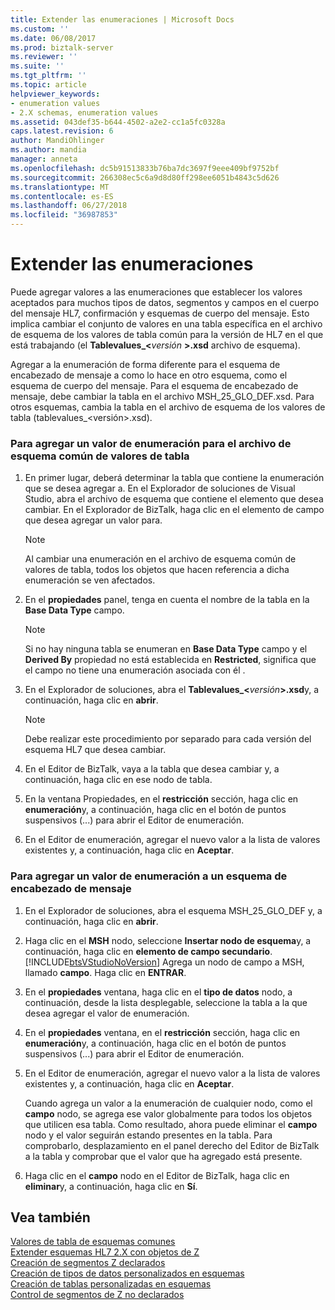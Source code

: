 ```yaml
---
title: Extender las enumeraciones | Microsoft Docs
ms.custom: ''
ms.date: 06/08/2017
ms.prod: biztalk-server
ms.reviewer: ''
ms.suite: ''
ms.tgt_pltfrm: ''
ms.topic: article
helpviewer_keywords:
- enumeration values
- 2.X schemas, enumeration values
ms.assetid: 043def35-b644-4502-a2e2-cc1a5fc0328a
caps.latest.revision: 6
author: MandiOhlinger
ms.author: mandia
manager: anneta
ms.openlocfilehash: dc5b91513833b76ba7dc3697f9eee409bf9752bf
ms.sourcegitcommit: 266308ec5c6a9d8d80ff298ee6051b4843c5d626
ms.translationtype: MT
ms.contentlocale: es-ES
ms.lasthandoff: 06/27/2018
ms.locfileid: "36987853"
---
```

# <a name="extending-enumerations"></a>Extender las enumeraciones
Puede agregar valores a las enumeraciones que establecer los valores aceptados para muchos tipos de datos, segmentos y campos en el cuerpo del mensaje HL7, confirmación y esquemas de cuerpo del mensaje. Esto implica cambiar el conjunto de valores en una tabla específica en el archivo de esquema de los valores de tabla común para la versión de HL7 en el que está trabajando (el **Tablevalues_\<**<em>versión</em>  **\>.xsd** archivo de esquema).  
  
 Agregar a la enumeración de forma diferente para el esquema de encabezado de mensaje a como lo hace en otro esquema, como el esquema de cuerpo del mensaje. Para el esquema de encabezado de mensaje, debe cambiar la tabla en el archivo MSH_25_GLO_DEF.xsd. Para otros esquemas, cambia la tabla en el archivo de esquema de los valores de tabla (tablevalues_\<versión\>.xsd).  
  
### <a name="to-add-an-enumeration-value-to-the-table-values-common-schema-file"></a>Para agregar un valor de enumeración para el archivo de esquema común de valores de tabla  
  
1. En primer lugar, deberá determinar la tabla que contiene la enumeración que se desea agregar a. En el Explorador de soluciones de Visual Studio, abra el archivo de esquema que contiene el elemento que desea cambiar. En el Explorador de BizTalk, haga clic en el elemento de campo que desea agregar un valor para.  
  
   > [!NOTE]
   >  Al cambiar una enumeración en el archivo de esquema común de valores de tabla, todos los objetos que hacen referencia a dicha enumeración se ven afectados.  
  
2. En el **propiedades** panel, tenga en cuenta el nombre de la tabla en la **Base Data Type** campo.  
  
   > [!NOTE]
   >  Si no hay ninguna tabla se enumeran en **Base Data Type** campo y el **Derived By** propiedad no está establecida en **Restricted**, significa que el campo no tiene una enumeración asociada con él .  
  
3. En el Explorador de soluciones, abra el **Tablevalues_\<**<em>versión</em>**\>.xsd**y, a continuación, haga clic en **abrir**.  
  
   > [!NOTE]
   >  Debe realizar este procedimiento por separado para cada versión del esquema HL7 que desea cambiar.  
  
4. En el Editor de BizTalk, vaya a la tabla que desea cambiar y, a continuación, haga clic en ese nodo de tabla.  
  
5. En la ventana Propiedades, en el **restricción** sección, haga clic en **enumeración**y, a continuación, haga clic en el botón de puntos suspensivos (...) para abrir el Editor de enumeración.  
  
6. En el Editor de enumeración, agregar el nuevo valor a la lista de valores existentes y, a continuación, haga clic en **Aceptar**.  
  
### <a name="to-add-an-enumeration-value-to-a-message-header-schema"></a>Para agregar un valor de enumeración a un esquema de encabezado de mensaje  
  
1. En el Explorador de soluciones, abra el esquema MSH_25_GLO_DEF y, a continuación, haga clic en **abrir**.  
  
2. Haga clic en el **MSH** nodo, seleccione **Insertar nodo de esquema**y, a continuación, haga clic en **elemento de campo secundario**. [!INCLUDE[btsVStudioNoVersion](../../includes/btsvstudionoversion-md.md)] Agrega un nodo de campo a MSH, llamado **campo**. Haga clic en **ENTRAR**.  
  
3. En el **propiedades** ventana, haga clic en el **tipo de datos** nodo, a continuación, desde la lista desplegable, seleccione la tabla a la que desea agregar el valor de enumeración.  
  
4. En el **propiedades** ventana, en el **restricción** sección, haga clic en **enumeración**y, a continuación, haga clic en el botón de puntos suspensivos (...) para abrir el Editor de enumeración.  
  
5. En el Editor de enumeración, agregar el nuevo valor a la lista de valores existentes y, a continuación, haga clic en **Aceptar**.  
  
    Cuando agrega un valor a la enumeración de cualquier nodo, como el **campo** nodo, se agrega ese valor globalmente para todos los objetos que utilicen esa tabla. Como resultado, ahora puede eliminar el **campo** nodo y el valor seguirán estando presentes en la tabla. Para comprobarlo, desplazamiento en el panel derecho del Editor de BizTalk a la tabla y comprobar que el valor que ha agregado está presente.  
  
6. Haga clic en el **campo** nodo en el Editor de BizTalk, haga clic en **eliminar**y, a continuación, haga clic en **Sí**.  
  
## <a name="see-also"></a>Vea también  
 [Valores de tabla de esquemas comunes](../../adapters-and-accelerators/accelerator-hl7/table-values-common-schemas.md)   
 [Extender esquemas HL7 2.X con objetos de Z](../../adapters-and-accelerators/accelerator-hl7/extending-hl7-2-x-schemas-with-z-objects.md)   
 [Creación de segmentos Z declarados](../../adapters-and-accelerators/accelerator-hl7/creating-declared-z-segments.md)   
 [Creación de tipos de datos personalizados en esquemas](../../adapters-and-accelerators/accelerator-hl7/creating-custom-data-types-in-schemas.md)   
 [Creación de tablas personalizadas en esquemas](../../adapters-and-accelerators/accelerator-hl7/creating-custom-tables-in-schemas.md)   
 [Control de segmentos de Z no declarados](../../adapters-and-accelerators/accelerator-hl7/handling-undeclared-z-segments.md)